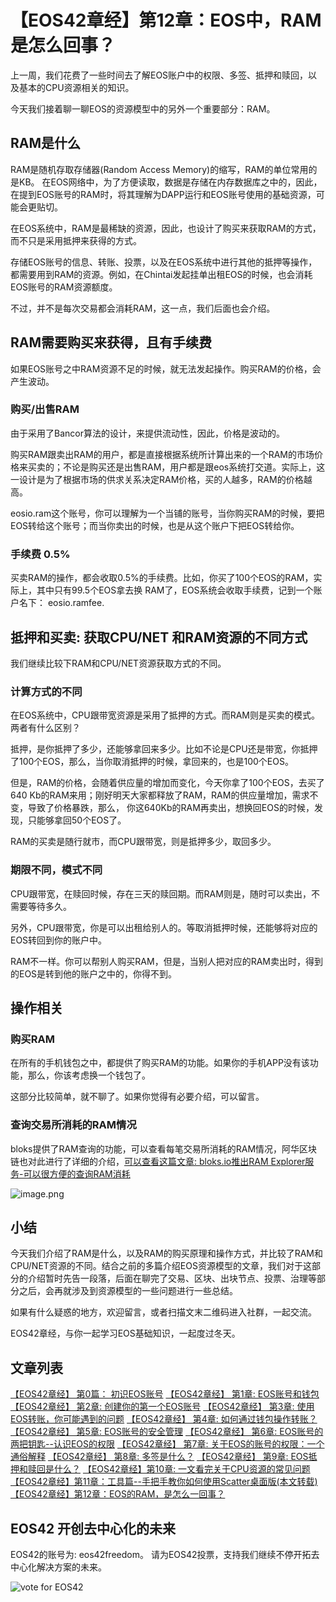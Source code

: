 【EOS42章经】第12章：EOS中，RAM是怎么回事？
======

上一周，我们花费了一些时间去了解EOS账户中的权限、多签、抵押和赎回，以及基本的CPU资源相关的知识。

今天我们接着聊一聊EOS的资源模型中的另外一个重要部分：RAM。

## RAM是什么

RAM是随机存取存储器(Random Access Memory)的缩写，RAM的单位常用的是KB。
在EOS网络中，为了方便读取，数据是存储在内存数据库之中的，因此，在提到EOS账号的RAM时，将其理解为DAPP运行和EOS账号使用的基础资源，可能会更贴切。

在EOS系统中，RAM是最稀缺的资源，因此，也设计了购买来获取RAM的方式，而不只是采用抵押来获得的方式。

存储EOS账号的信息、转账、投票，以及在EOS系统中进行其他的抵押等操作，都需要用到RAM的资源。例如，在Chintai发起挂单出租EOS的时候，也会消耗EOS账号的RAM资源额度。

不过，并不是每次交易都会消耗RAM，这一点，我们后面也会介绍。

## RAM需要购买来获得，且有手续费

如果EOS账号之中RAM资源不足的时候，就无法发起操作。购买RAM的价格，会产生波动。

### 购买/出售RAM

由于采用了Bancor算法的设计，来提供流动性，因此，价格是波动的。

购买RAM跟卖出RAM的用户，都是直接根据系统所计算出来的一个RAM的市场价格来买卖的；不论是购买还是出售RAM，用户都是跟eos系统打交道。实际上，这一设计是为了根据市场的供求关系决定RAM价格，买的人越多，RAM的价格越高。

eosio.ram这个账号，你可以理解为一个当铺的账号，当你购买RAM的时候，要把EOS转给这个账号；而当你卖出的时候，也是从这个账户下把EOS转给你。

### 手续费 0.5%

买卖RAM的操作，都会收取0.5%的手续费。比如，你买了100个EOS的RAM，实际上，其中只有99.5个EOS拿去换 RAM了，EOS系统会收取手续费，记到一个账户名下： eosio.ramfee.

## 抵押和买卖: 获取CPU/NET 和RAM资源的不同方式

我们继续比较下RAM和CPU/NET资源获取方式的不同。

### 计算方式的不同

在EOS系统中，CPU跟带宽资源是采用了抵押的方式。而RAM则是买卖的模式。两者有什么区别？

抵押，是你抵押了多少，还能够拿回来多少。比如不论是CPU还是带宽，你抵押了100个EOS，那么，当你取消抵押的时候，拿回来的，也是100个EOS。

但是，RAM的价格，会随着供应量的增加而变化，今天你拿了100个EOS，去买了640 Kb的RAM来用；刚好明天大家都释放了RAM，RAM的供应量增加，需求不变，导致了价格暴跌，那么， 你这640Kb的RAM再卖出，想换回EOS的时候，发现，只能够拿回50个EOS了。

RAM的买卖是随行就市，而CPU跟带宽，则是抵押多少，取回多少。

### 期限不同，模式不同

CPU跟带宽，在赎回时候，存在三天的赎回期。而RAM则是，随时可以卖出，不需要等待多久。

另外，CPU跟带宽，你是可以出租给别人的。等取消抵押时候，还能够将对应的EOS转回到你的账户中。

RAM不一样。你可以帮别人购买RAM，但是，当别人把对应的RAM卖出时，得到的EOS是转到他的账户之中的，你得不到。

## 操作相关

### 购买RAM

在所有的手机钱包之中，都提供了购买RAM的功能。如果你的手机APP没有该功能，那么，你该考虑换一个钱包了。

这部分比较简单，就不聊了。如果你觉得有必要介绍，可以留言。


### 查询交易所消耗的RAM情况

bloks提供了RAM查询的功能，可以查看每笔交易所消耗的RAM情况，阿华区块链也对此进行了详细的介绍，[可以查看这篇文章: bloks.io推出RAM Explorer服务-可以很方便的查询RAM消耗](https://bihu.com/article/1027976145)

![image.png](https://upload-images.jianshu.io/upload_images/1084915-a00d0e28ca33b48b.png?imageMogr2/auto-orient/strip%7CimageView2/2/w/1240)

## 小结
今天我们介绍了RAM是什么，以及RAM的购买原理和操作方式，并比较了RAM和CPU/NET资源的不同。结合之前的多篇介绍EOS资源模型的文章，我们对于这部分的介绍暂时先告一段落，后面在聊完了交易、区块、出块节点、投票、治理等部分之后，会再就涉及到资源模型的一些问题进行一些总结。

如果有什么疑惑的地方，欢迎留言，或者扫描文末二维码进入社群，一起交流。

EOS42章经，与你一起学习EOS基础知识，一起度过冬天。


## 文章列表

[【EOS42章经】 第0篇： 初识EOS账号](https://bihu.com/article/1596783525)
[【EOS42章经】 第1章: EOS账号和钱包](https://bihu.com/article/1198397230)
[【EOS42章经】 第2章:  创建你的第一个EOS账号](https://bihu.com/article/1839847881)
[【EOS42章经】 第3章: 使用EOS转账，你可能遇到的问题](https://bihu.com/article/1795947835)
[【EOS42章经】 第4章: 如何通过钱包操作转账？](https://bihu.com/article/1778822183)
[【EOS42章经】 第5章: EOS账号的安全管理](https://bihu.com/article/1987380753)
[【EOS42章经】 第6章: EOS账号的两把钥匙--认识EOS的权限](https://bihu.com/article/1993549807)
[【EOS42章经】 第7章: 关于EOS的账号的权限：一个通俗解释](https://bihu.com/article/1852766359)
[【EOS42章经】 第8章: 多签是什么？](https://bihu.com/article/1879154878)
[【EOS42章经】 第9章: EOS抵押和赎回是什么？](https://bihu.com/article/1356864332)
[【EOS42章经】第10章: 一文看完关于CPU资源的常见问题](https://bihu.com/article/1015058948)
[【EOS42章经】第11章：工具篇--手把手教你如何使用Scatter桌面版(本文转载)](https://bihu.com/article/1373490838)
[【EOS42章经】第12章：EOS的RAM，是怎么一回事？](https://bihu.com/article/1761744947)

## EOS42 开创去中心化的未来

EOS42的账号为: eos42freedom。
请为EOS42投票，支持我们继续不停开拓去中心化解决方案的未来。

![vote for EOS42](https://upload-images.jianshu.io/upload_images/1084915-6ed2991946eccf72.png?imageMogr2/auto-orient/strip%7CimageView2/2/w/1240)